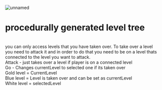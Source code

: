 ![unnamed](https://github.com/user-attachments/assets/17b094b9-c2ae-433a-8f44-78282352eb3a)
<h1>procedurally generated level tree</h1> </br>
you can only access levels that you have taken over. To take over a level you need to attack it and in order to do that you need to be on a level thats connected to the level you want to attack. </br>
Attack - just takes over a level if player is on a connected level </br>
Go - Changes currentLevel to selected one if its taken over </br>
Gold level = CurrentLevel </br>
Blue level = Level is taken over and can be set as currentLevel </br>
White level = selectedLevel </br>


